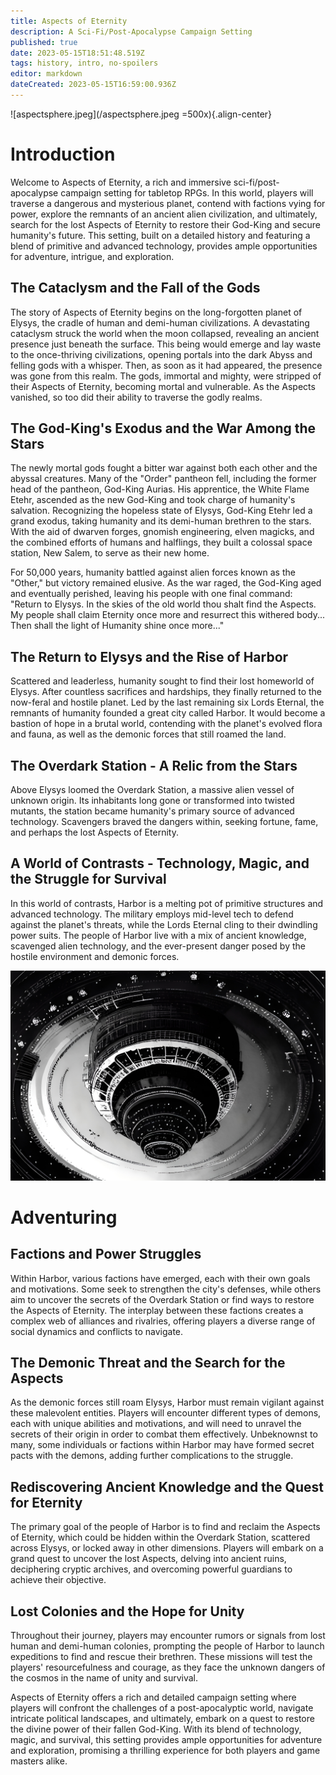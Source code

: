 ```yaml
---
title: Aspects of Eternity
description: A Sci-Fi/Post-Apocalypse Campaign Setting
published: true
date: 2023-05-15T18:51:48.519Z
tags: history, intro, no-spoilers
editor: markdown
dateCreated: 2023-05-15T16:59:00.936Z
---
```


![aspectsphere.jpeg](/aspectsphere.jpeg =500x){.align-center}

# Introduction

Welcome to Aspects of Eternity, a rich and immersive sci-fi/post-apocalypse campaign setting for tabletop RPGs. In this world, players will traverse a dangerous and mysterious planet, contend with factions vying for power, explore the remnants of an ancient alien civilization, and ultimately, search for the lost Aspects of Eternity to restore their God-King and secure humanity's future. This setting, built on a detailed history and featuring a blend of primitive and advanced technology, provides ample opportunities for adventure, intrigue, and exploration.

## The Cataclysm and the Fall of the Gods
The story of Aspects of Eternity begins on the long-forgotten planet of Elysys, the cradle of human and demi-human civilizations. A devastating cataclysm struck the world when the moon collapsed, revealing an ancient presence just beneath the surface. This being would emerge and lay waste to the once-thriving civilizations, opening portals into the dark Abyss and felling gods with a whisper. Then, as soon as it had appeared, the presence was gone from this realm. The gods, immortal and mighty, were stripped of their Aspects of Eternity, becoming mortal and vulnerable. As the Aspects vanished, so too did their ability to traverse the godly realms.

## The God-King's Exodus and the War Among the Stars
The newly mortal gods fought a bitter war against both each other and the abyssal creatures. Many of the "Order" pantheon fell, including the former head of the pantheon, God-King Aurias. His apprentice, the White Flame Etehr, ascended as the new God-King and took charge of humanity's salvation. Recognizing the hopeless state of Elysys, God-King Etehr led a grand exodus, taking humanity and its demi-human brethren to the stars. With the aid of dwarven forges, gnomish engineering, elven magicks, and the combined efforts of humans and halflings, they built a colossal space station, New Salem, to serve as their new home.

For 50,000 years, humanity battled against alien forces known as the "Other," but victory remained elusive. As the war raged, the God-King aged and eventually perished, leaving his people with one final command: "Return to Elysys. In the skies of the old world thou shalt find the Aspects. My people shall claim Eternity once more and resurrect this withered body... Then shall the light of Humanity shine once more..."

## The Return to Elysys and the Rise of Harbor
Scattered and leaderless, humanity sought to find their lost homeworld of Elysys. After countless sacrifices and hardships, they finally returned to the now-feral and hostile planet. Led by the last remaining six Lords Eternal, the remnants of humanity founded a great city called Harbor. It would become a bastion of hope in a brutal world, contending with the planet's evolved flora and fauna, as well as the demonic forces that still roamed the land.

## The Overdark Station - A Relic from the Stars
Above Elysys loomed the Overdark Station, a massive alien vessel of unknown origin. Its inhabitants long gone or transformed into twisted mutants, the station became humanity's primary source of advanced technology. Scavengers braved the dangers within, seeking fortune, fame, and perhaps the lost Aspects of Eternity.

## A World of Contrasts - Technology, Magic, and the Struggle for Survival
In this world of contrasts, Harbor is a melting pot of primitive structures and advanced technology. The military employs mid-level tech to defend against the planet's threats, while the Lords Eternal cling to their dwindling power suits. The people of Harbor live with a mix of ancient knowledge, scavenged alien technology, and the ever-present danger posed by the hostile environment and demonic forces.

![overdarkstation1.jpeg](/overdarkstation1.jpeg)

# Adventuring

## Factions and Power Struggles
Within Harbor, various factions have emerged, each with their own goals and motivations. Some seek to strengthen the city's defenses, while others aim to uncover the secrets of the Overdark Station or find ways to restore the Aspects of Eternity. The interplay between these factions creates a complex web of alliances and rivalries, offering players a diverse range of social dynamics and conflicts to navigate.

## The Demonic Threat and the Search for the Aspects
As the demonic forces still roam Elysys, Harbor must remain vigilant against these malevolent entities. Players will encounter different types of demons, each with unique abilities and motivations, and will need to unravel the secrets of their origin in order to combat them effectively. Unbeknownst to many, some individuals or factions within Harbor may have formed secret pacts with the demons, adding further complications to the struggle.

## Rediscovering Ancient Knowledge and the Quest for Eternity
The primary goal of the people of Harbor is to find and reclaim the Aspects of Eternity, which could be hidden within the Overdark Station, scattered across Elysys, or locked away in other dimensions. Players will embark on a grand quest to uncover the lost Aspects, delving into ancient ruins, deciphering cryptic archives, and overcoming powerful guardians to achieve their objective.

## Lost Colonies and the Hope for Unity
Throughout their journey, players may encounter rumors or signals from lost human and demi-human colonies, prompting the people of Harbor to launch expeditions to find and rescue their brethren. These missions will test the players' resourcefulness and courage, as they face the unknown dangers of the cosmos in the name of unity and survival.

Aspects of Eternity offers a rich and detailed campaign setting where players will confront the challenges of a post-apocalyptic world, navigate intricate political landscapes, and ultimately, embark on a quest to restore the divine power of their fallen God-King. With its blend of technology, magic, and survival, this setting provides ample opportunities for adventure and exploration, promising a thrilling experience for both players and game masters alike.